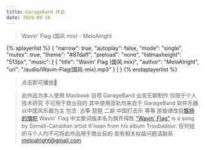 ```yaml
---
title: GarageBand 作品
date: 2019-08-10
---
```




> Wavin' Flag (国风 mix) - MeloAlright   
   
{% aplayerlist %}
{
    "narrow": true,
    "autoplay": false,
    "mode": "single",
    "mutex": true,
    "theme": "#87daff",
    "preload": "none",
    "listmaxheight": "513px",
    "music": [
        {
            "title": "Wavin' Flag (国风 mix)",
            "author": "MeloAlright",
            "url": "/audio/Wavin-Flag(国风-mix).mp3"
        }
    ]
}
{% endaplayerlist %}
   
> 点击即可播放🤔   

> 此作品为本人使用 Macbook 自带 GarageBand 业余无聊制作 仅限于个人技术研究 不可用于商业目的
其中使用音轨均来自于 GarageBand 软件乐器 以中国风乐器为主 包含: 古筝 琵琶 二胡 中国打击乐 等等
原旋律改自[飘扬的旗帜](https://zh.wikipedia.org/wiki/%E6%97%97%E5%B8%9C%E9%A3%98%E6%89%AC) Wavin' Flag 中文歌词版本名为旗开得胜 
["Wavin' Flag"](https://en.wikipedia.org/wiki/Wavin%27_Flag) is a song by Somali-Canadian artist K'naan from his album Troubadour.
任何组织与个人均不可将此作品用于商业目的 若有相关权益问题请联系 [meloalright@gmail.com](mailto:meloalright@gmail.com)   

<!-- more -->